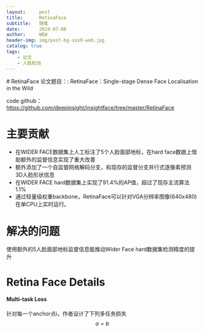 ```yaml
---
layout:     post
title:      RetinaFace
subtitle:   随笔
date:       2019-07-08
author:     WEW
header-img: img/post-bg-ios9-web.jpg
catalog: true
tags:
    - 论文
    - 人脸检测
---
```


<head>
    <script src="https://cdn.mathjax.org/mathjax/latest/MathJax.js?config=TeX-AMS-MML_HTMLorMML" type="text/javascript"></script>
    <script type="text/x-mathjax-config">
        MathJax.Hub.Config({
            tex2jax: {
            skipTags: ['script', 'noscript', 'style', 'textarea', 'pre'],
            inlineMath: [['$','$']]
            }
        });
    </script>
</head>
# RetinaFace
论文题目：: RetinaFace：Single-stage Dense Face Localisation in the Wild

code github：https://github.com/deepinsight/insightface/tree/master/RetinaFace

# 主要贡献
+ 在WIDER FACE数据集上人工标注了5个人脸面部地标，在hard face数据上借助额外的监督信息实现了重大改善
+ 额外添加了一个自监督网格解码分支，和现存的监督分支并行式逐像素预测3D人脸形状信息
+ 在WIDER FACE hard数据集上实现了91.4%的AP值，超过了现存主流算法1.1%
+ 通过轻量级权重backbone，RetinaFace可以针对VGA分辨率图像(640x480)在单CPU上实时运行。

# 解决的问题
使用额外的5人脸面部地标监督信息能推动Wider Face hard数据集检测精度的提升

# Retina Face Details
#### Multi-task Loss
针对每一个anchor点i，作者设计了下列多任务损失
$$a=b$$
